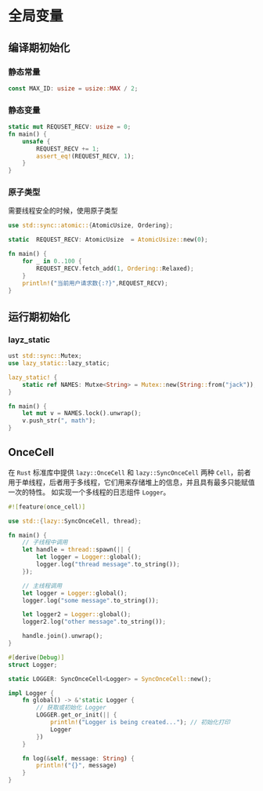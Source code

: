 # 全局变量



## 编译期初始化

### 静态常量

```rust
const MAX_ID: usize = usize::MAX / 2;
```

### 静态变量

```rust
static mut REQUSET_RECV: usize = 0;
fn main() {
    unsafe {
        REQUEST_RECV += 1;
        assert_eq!(REQUEST_RECV, 1);
    }
}
```

### 原子类型

需要线程安全的时候，使用原子类型

```rust
use std::sync::atomic::{AtomicUsize, Ordering};

static  REQUEST_RECV: AtomicUsize  = AtomicUsize::new(0);

fn main() {
    for _ in 0..100 {
        REQUEST_RECV.fetch_add(1, Ordering::Relaxed);
    }
    println!("当前用户请求数{:?}",REQUEST_RECV);
}
```



## 运行期初始化

### layz_static

```rust
ust std::sync::Mutex;
use lazy_static::lazy_static;

lazy_static! {
    static ref NAMES: Mutxe<String> = Mutex::new(String::from("jack"));
}

fn main() {
    let mut v = NAMES.lock().unwrap();
    v.push_str(", math");
}
```



## OnceCell

在 `Rust` 标准库中提供 `lazy::OnceCell` 和 `lazy::SyncOnceCell` 两种 `Cell`，前者用于单线程，后者用于多线程，它们用来存储堆上的信息，并且具有最多只能赋值一次的特性。 如实现一个多线程的日志组件 `Logger`。

```rust
#![feature(once_cell)]

use std::{lazy::SyncOnceCell, thread};

fn main() {
    // 子线程中调用
    let handle = thread::spawn(|| {
        let logger = Logger::global();
        logger.log("thread message".to_string());
    });

    // 主线程调用
    let logger = Logger::global();
    logger.log("some message".to_string());

    let logger2 = Logger::global();
    logger2.log("other message".to_string());

    handle.join().unwrap();
}

#[derive(Debug)]
struct Logger;

static LOGGER: SyncOnceCell<Logger> = SyncOnceCell::new();

impl Logger {
    fn global() -> &'static Logger {
        // 获取或初始化 Logger
        LOGGER.get_or_init(|| {
            println!("Logger is being created..."); // 初始化打印
            Logger
        })
    }

    fn log(&self, message: String) {
        println!("{}", message)
    }
}
```

